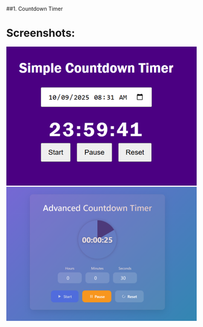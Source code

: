 ##1. Countdown Timer

# Screenshots:
![SimpleCountdown](https://github.com/md-Shahruk/learn-javascript-by-building-projects/blob/main/picture/simple_countdown.png)
![AdvancedCountdown](https://github.com/md-Shahruk/learn-javascript-by-building-projects/blob/main/picture/advancedcountdonw.png)
